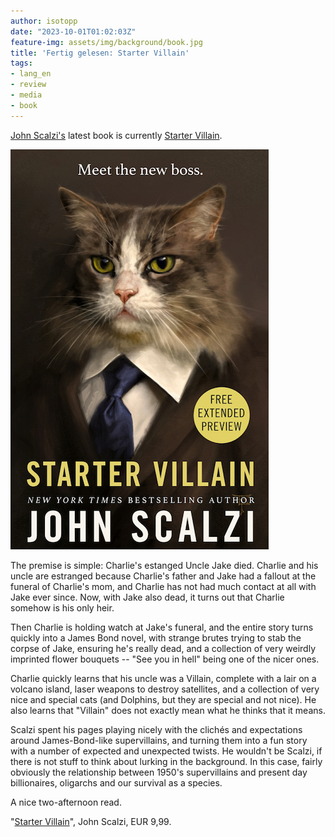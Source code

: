 ```yaml
---
author: isotopp
date: "2023-10-01T01:02:03Z"
feature-img: assets/img/background/book.jpg
title: 'Fertig gelesen: Starter Villain'
tags:
- lang_en
- review
- media
- book
---
```


[John Scalzi's](https://mastodon.social/@scalzi) latest book is currently
[Starter Villain](https://www.amazon.de/Starter-Villain-turbo-charged-supervillains-minions-ebook/dp/B0BJDXRGX8).

![](/uploads/2023/10/starter-villain.png)

The premise is simple: Charlie's estanged Uncle Jake died.
Charlie and his uncle are estranged because Charlie's father and Jake had a fallout at the funeral of Charlie's mom,
and Charlie has not had much contact at all with Jake ever since.
Now, with Jake also dead, it turns out that Charlie somehow is his only heir.

Then Charlie is holding watch at Jake's funeral, and the entire story turns quickly into a James Bond novel,
with strange brutes trying to stab the corpse of Jake, ensuring he's really dead, 
and a collection of very weirdly imprinted flower bouquets -- "See you in hell" being one of the nicer ones.

Charlie quickly learns that his uncle was a Villain, complete with a lair on a volcano island, 
laser weapons to destroy satellites, and a collection of very nice and special cats (and Dolphins, but they are special and not nice).
He also learns that "Villain" does not exactly mean what he thinks that it means.

Scalzi spent his pages playing nicely with the clichés and expectations around James-Bond-like supervillains,
and turning them into a fun story with a number of expected and unexpected twists.
He wouldn't be Scalzi, if there is not stuff to think about lurking in the background.
In this case, fairly obviously the relationship between 1950's supervillains and present day billionaires, oligarchs
and our survival as a species.

A nice two-afternoon read.

"[Starter Villain](https://www.amazon.de/Starter-Villain-turbo-charged-supervillains-minions-ebook/dp/B0BJDXRGX8)",
John Scalzi, EUR 9,99.
